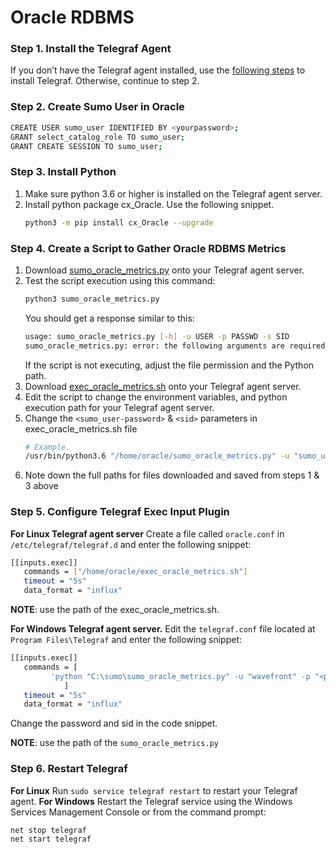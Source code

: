 # Oracle RDBMS
### Step 1. Install the Telegraf Agent
If you don’t have the Telegraf agent installed, use the [following steps](https://help.sumologic.com/03Send-Data/Collect-from-Other-Data-Sources/Collect_Metrics_Using_Telegraf/03_Install_Telegraf) to install Telegraf. Otherwise, continue to step 2.
### Step 2. Create Sumo User in Oracle
```sh
CREATE USER sumo_user IDENTIFIED BY <yourpassword>;
GRANT select_catalog_role TO sumo_user;
GRANT CREATE SESSION TO sumo_user;
```
### Step 3. Install Python
 1. Make sure python 3.6 or higher is installed on the Telegraf agent server.
 2. Install python package cx_Oracle. Use the following snippet.
    ```sh
    python3 -m pip install cx_Oracle --upgrade
    ```
### Step 4. Create a Script to Gather Oracle RDBMS Metrics
 1. Download [sumo_oracle_metrics.py](https://raw.githubusercontent.com/SumoLogic/sumologic-integrations/main/Oracle/sumo_oracle_metrics.py) onto your Telegraf agent server.
 2. Test the script execution using this command:
    ```sh
    python3 sumo_oracle_metrics.py
    ```
    You should get a response similar to this:
    ```sh
    usage: sumo_oracle_metrics.py [-h] -u USER -p PASSWD -s SID
    sumo_oracle_metrics.py: error: the following arguments are required: -u/--user, -p/--passwd, -s/--sid
    ```
    If the script is not executing, adjust the file permission and the Python path.
 3. Download [exec_oracle_metrics.sh](https://raw.githubusercontent.com/SumoLogic/sumologic-integrations/main/Oracle/exec_oracle_metrics.sh) onto your Telegraf agent server.
 4. Edit the script to change the environment variables, and python execution path for your Telegraf agent server.
 5. Change the ```<sumo_user-password>``` & ```<sid>``` parameters in exec_oracle_metrics.sh file
    ```sh
    # Example.
    /usr/bin/python3.6 "/home/oracle/sumo_oracle_metrics.py" -u "sumo_user" -p "sumopassword123" -s "orcl"
    ```
 6. Note down the full paths for files downloaded and saved from steps 1 & 3 above
### Step 5. Configure Telegraf Exec Input Plugin
**For Linux Telegraf agent server**
Create a file called ```oracle.conf``` in ```/etc/telegraf/telegraf.d``` and enter the following snippet:
```sh
[[inputs.exec]]
   commands = ["/home/oracle/exec_oracle_metrics.sh"]
   timeout = "5s"
   data_format = "influx"
```
**NOTE**: use the path of the exec_oracle_metrics.sh.

**For Windows Telegraf agent server.**
Edit the ```telegraf.conf``` file located at ```Program Files\Telegraf``` and enter the following snippet:
```sh
[[inputs.exec]]
   commands = [
         'python "C:\sumo\sumo_oracle_metrics.py" -u "wavefront" -p "<password>" -s "<sid>"'
			]
   timeout = "5s"
   data_format = "influx"
```
Change the password and sid in the code snippet.

**NOTE**: use the path of the ```sumo_oracle_metrics.py```
### Step 6. Restart Telegraf
**For Linux**
Run ```sudo service telegraf restart``` to restart your Telegraf agent.
**For Windows**
Restart the Telegraf service using the Windows Services Management Console or from the command prompt:
```sh
net stop telegraf
net start telegraf
```